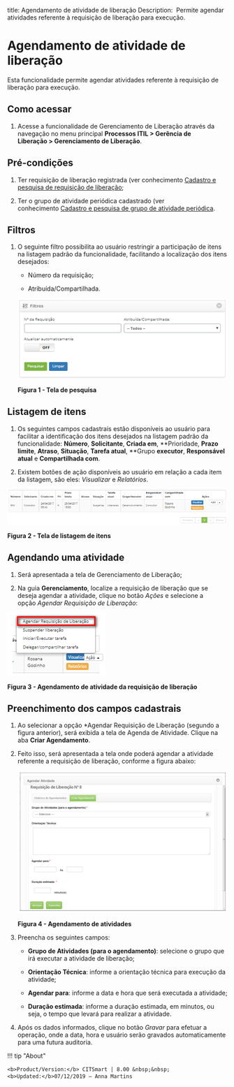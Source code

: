 title: Agendamento de atividade de liberação
Description:  Permite agendar atividades referente à requisição de liberação
para execução.

# Agendamento de atividade de liberação

Esta funcionalidade permite agendar atividades referente à requisição de
liberação para execução.

Como acessar
------------

1.  Acesse a funcionalidade de Gerenciamento de Liberação através da
    navegação no menu principal **Processos ITIL > Gerência de
    Liberação > Gerenciamento de Liberação**.

Pré-condições
-------------

1.  Ter requisição de liberação registrada (ver conhecimento [Cadastro e
    pesquisa de requisição de
    liberação]();

2.  Ter o grupo de atividade periódica cadastrado (ver conhecimento [Cadastro e
    pesquisa de grupo de atividade
    periódica]().

Filtros
-------

1.  O seguinte filtro possibilita ao usuário restringir a participação de itens
    na listagem padrão da funcionalidade, facilitando a localização dos itens
    desejados:

    -   Número da requisição;

    -   Atribuída/Compartilhada.

    ![Criar](images/schedule-1.png)

    **Figura 1 - Tela de pesquisa**

Listagem de itens
-----------------

1.  Os seguintes campos cadastrais estão disponíveis ao usuário para facilitar a
    identificação dos itens desejados na listagem padrão da
    funcionalidade: **Número**, **Solicitante**, **Criada em**, **Prioridade,
    **Prazo limite**, **Atraso**, **Situação**, **Tarefa atual**, **Grupo
    **executor**, **Responsável atual** e **Compartilhada com**.

2.  Existem botões de ação disponíveis ao usuário em relação a cada item da
    listagem, são eles: *Visualizar* e *Relatórios*.

![Criar](images/schedule-2.png)

**Figura 2 - Tela de listagem de itens**

Agendando uma atividade
-----------------------

1.  Será apresentada a tela de Gerenciamento de Liberação;

2.  Na guia **Gerenciamento**, localize a requisição de liberação que se deseja
    agendar a atividade, clique no botão *Ações* e selecione a opção *Agendar
    Requisição de Liberação*:

![Criar](images/schedule-3.png)

**Figura 3 - Agendamento de atividade da requisição de liberação**

Preenchimento dos campos cadastrais
-----------------------------------

1.  Ao selecionar a opção *Agendar Requisição de Liberação (segundo a figura
    anterior), será exibida a tela de Agenda de Atividade. Clique na aba **Criar
    Agendamento**.

2.  Feito isso, será apresentada a tela onde poderá agendar a atividade
    referente a requisição de liberação, conforme a figura abaixo:

    ![Criar](images/schedule-4.png)

    **Figura 4 - Agendamento de atividades**

1.  Preencha os seguintes campos:

    -   **Grupo de Atividades (para o agendamento)**: selecione o grupo que irá
    executar a atividade de liberação;

    -   **Orientação Técnica**: informe a orientação técnica para execução da
    atividade;

    -   **Agendar para**: informe a data e hora que será executada a atividade;

    -   **Duração estimada**: informe a duração estimada, em minutos, ou seja, o
    tempo que levará para realizar a atividade.

1.  Após os dados informados, clique no botão *Gravar* para efetuar a operação,
    onde a data, hora e usuário serão gravados automaticamente para uma futura
    auditoria.


!!! tip "About"

    <b>Product/Version:</b> CITSmart | 8.00 &nbsp;&nbsp;
    <b>Updated:</b>07/12/2019 – Anna Martins
